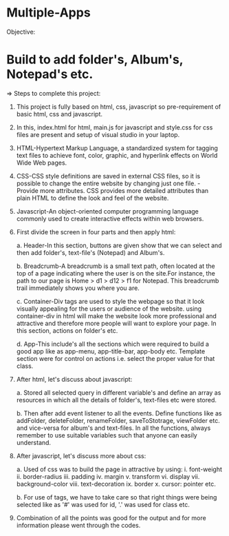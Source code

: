 # Multiple-Apps

Objective:

# Build to add folder's, Album's, Notepad's etc.

=> Steps to complete this project:
1. This project is fully based on html, css, javascript so pre-requirement of basic html, css and javascript.
2. In this, index.html for html, main.js for javascript and style.css for css files are present and setup of visual studio in your laptop.
3. HTML-Hypertext Markup Language, a standardized system for tagging text files to achieve font, color, graphic, and hyperlink effects on World Wide Web pages.
4. CSS-CSS style definitions are saved in external CSS files, so it is possible to change the entire website by changing just one file. - Provide more attributes. CSS provides more detailed attributes than plain HTML to define the look and feel of the website.
5. Javascript-An object-oriented computer programming language commonly used to create interactive effects within web browsers.
6. First divide the screen in four parts and then apply html:

   a. Header-In this section, buttons are given show that we can select and then add folder's, text-file's (Notepad) and Album's.
   
   b. Breadcrumb-A breadcrumb is a small text path, often located at the top of a page indicating where the user is on the site.For instance, the path to our page is         Home > d1 > d12 > f1 for Notepad. This breadcrumb trail immediately shows you where you are.
   
   c. Container-Div tags are used to style the webpage so that it look visually appealing for the users or audience of the website. using container-div in html will         make the website look more professional and attractive and therefore more people will want to explore your page. In this section, actions on folder's etc.
   
   d. App-This include's all the sections which were required to build a good app like as app-menu, app-title-bar, app-body etc. Template section were for control on         actions i.e. select the proper value for that class.
7. After html, let's discuss about javascript:
   
   a. Stored all selected query in different variable's and define an array as resources in which all the details of folder's, text-files etc were stored.
   
   b. Then after add event listener to all the events. Define functions like as addFolder, deleteFolder, renameFolder, saveToStotrage, viewFolder etc. and vice-versa         for album's and text-files. In all the functions, always remember to use suitable variables such that anyone can easily understand.
8. After javascript, let's discuss more about css:
   
   a. Used of css was to build the page in attractive by using:
      i. font-weight
      ii. border-radius
      iii. padding
      iv. margin
      v. transform
      vi. display
      vii. background-color
      viii. text-decoration
      ix. border
      x. cursor: pointer etc.
     
   b. For use of tags, we have to take care so that right things were being selected like as '#' was used for id, '.' was used for class etc.
9. Combination of all the points was good for the output and for more information please went through the codes.
    
